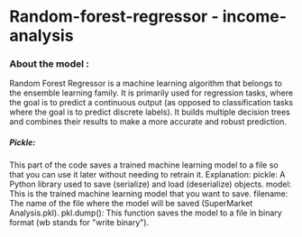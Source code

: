 # Random-forest-regressor - income-analysis
### About the model  : 
Random Forest Regressor is a machine learning algorithm that belongs to the ensemble learning family. It is primarily used for regression tasks, where the goal is to predict a continuous output (as opposed to classification tasks where the goal is to predict discrete labels). It builds multiple decision trees and combines their results to make a more accurate and robust prediction.

##### Pickle:
This part of the code saves a trained machine learning model to a file so that you can use it later without needing to retrain it.
Explanation:
pickle: A Python library used to save (serialize) and load (deserialize) objects.
model: This is the trained machine learning model that you want to save.
filename: The name of the file where the model will be saved (SuperMarket Analysis.pkl).
pkl.dump(): This function saves the model to a file in binary format (wb stands for "write binary").
